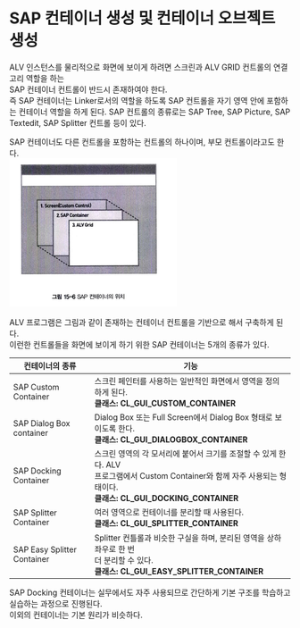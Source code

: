 # SAP 컨테이너 생성 및 컨테이너 오브젝트 생성
ALV 인스턴스를 물리적으로 화면에 보이게 하려면 스크린과 ALV GRID 컨트롤의 연결고리 역할을 하는 <br>
SAP 컨테이너 컨트롤이 반드시 존재하여야 한다.<br>
즉 SAP 컨테이너는 Linker로서의 역할을 하도록 SAP 컨트롤을 자기 영역 안에 포함하는 컨테이너 역할을 하게 된다.
SAP 컨트롤의 종류로는 SAP Tree, SAP Picture, SAP Textedit, SAP Splitter 컨트롤 등이 있다.<br>

SAP 컨테이너도 다른 컨트롤을 포함하는 컨트롤의 하나이며, 부모 컨트롤이라고도 한다. <br>
![](https://raw.githubusercontent.com/hansung0904/ABAP-Study/main/EasyABAPCapture/SAP%20%EC%BB%A8%ED%85%8C%EC%9D%B4%EB%84%88%EC%9D%98%20%EC%9C%84%EC%B9%98.png)

ALV 프로그램은 그림과 같이 존재하는 컨테이너 컨트롤을 기반으로 해서 구축하게 된다. <br>
이런한 컨트롤들을 화면에 보이게 하기 위한 SAP 컨테이너는 5개의 종류가 있다.

|컨테이너의 종류|기능|
|------|---|
|SAP Custom Container|스크린 페인터를 사용하는 일반적인 화면에서 영역을 정의하게 된다.<br> **클래스: CL_GUI_CUSTOM_CONTAINER**|
|SAP Dialog Box container|Dialog Box 또는 Full Screen에서 Dialog Box 형태로 보이도록 한다.<br>**클래스: CL_GUI_DIALOGBOX_CONTAINER**|
|SAP Docking Container|스크린 영역의 각 모서리에 붙어서 크기를 조절할 수 있게 한다. ALV<br>프로그램에서 Custom Container와 함께 자주 사용되는 형태이다.<br>**클래스: CL_GUI_DOCKING_CONTAINER**|
|SAP Splitter Container|여러 영역으로 컨테이너를 분리할 때 사용된다. <br>**클래스: CL_GUI_SPLITTER_CONTAINER**|
|SAP Easy Splitter Container|Splitter 컨틀롤과 비슷한 구실을 하며, 분리된 영역을 상하 좌우로 한 번 <br> 더 분리할 수 있다. <br> **클래스: CL_GUI_EASY_SPLITTER_CONTAINER**|

SAP Docking 컨테이너는 실무에서도 자주 사용되므로 간단하게 기본 구조를 학습하고 <br>
실습하는 과정으로 진행된다.<br>
이외의 컨테이너는 기본 원리가 비슷하다.